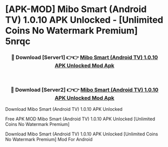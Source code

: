 # [APK-MOD] Mibo Smart (Android TV) 1.0.10 APK Unlocked - [Unlimited Coins No Watermark Premium] 5nrqc



<div align="center">
<h3>🔴 Download [Server1] 👉👉 <a href="https://momento.my/?title=Mibo_Smart_(Android_TV)_1.0.10_APK_Unlocked">Mibo Smart (Android TV) 1.0.10 APK Unlocked Mod Apk</a></h3><br>

<h3>🔴 Download [Server2] 👉👉 <a href="https://momento.my/?title=Mibo_Smart_(Android_TV)_1.0.10_APK_Unlocked">Mibo Smart (Android TV) 1.0.10 APK Unlocked Mod Apk</a></h3>
</div>



Download Mibo Smart (Android TV) 1.0.10 APK Unlocked 

Free APK MOD Mibo Smart (Android TV) 1.0.10 APK Unlocked [Unlimited Coins No Watermark Premium]

Download Mibo Smart (Android TV) 1.0.10 APK Unlocked [Unlimited Coins No Watermark Premium] Mod For Android
